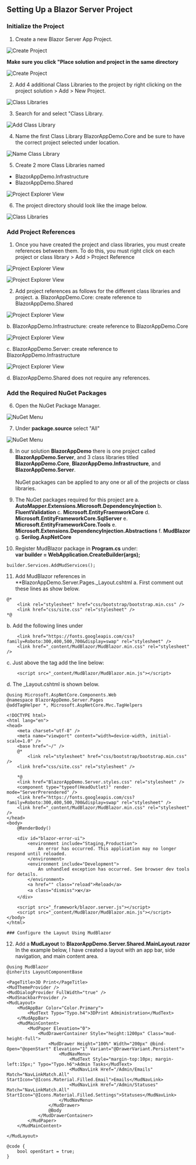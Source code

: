 ﻿## Setting Up a Blazor Server Project

### Initialize the Project

1. Create a new Blazor Server App Project.

![Create Project](img/ProjectSetup/01CreateProject.png)

**Make sure you click "Place solution and project in the same directory**

![Create Project](img/ProjectSetup/011SameDirectory.png)

2. Add 4 additional Class Libraries to the project by
right clicking on the project solution > Add > New Project.

![Class Libraries](img/ProjectSetup/02AddClassLibraries.png)

3. Search for and select "Class Library.

![Add Class Library](img/ProjectSetup/03AddClassLibrary.png)

4. Name the first Class Library BlazorAppDemo.Core and be
sure to have the correct project selected under location.

![Name Class Library](img/ProjectSetup/04NameClassLibrary.png)

5. Create 2 more Class Libraries named
* BlazorAppDemo.Infrastructure
* BlazorAppDemo.Shared

![Project Explorer View](img/ProjectSetup/05ProjectExplorer.png)

6. The project directory should look like the image below.

![Class Libraries](img/ProjectSetup/022DirectoryStructure.png)

### Add Project References
<a name="#addprojectreferences"></a>

1. Once you have created the project and class libraries, you must
create references between them. To do this, you must right click
on each project or class library > Add > Project Reference

![Project Explorer View](img/ProjectSetup/08AddReferences1.png)

![Project Explorer View](img/ProjectSetup/09AddReferences2.png)

2. Add project references as follows for the different class libraries 
and project.
a. BlazorAppDemo.Core: create reference to BlazorAppDemo.Shared

![Project Explorer View](img/ProjectSetup/11CoreReference.png)

b. BlazorAppDemo.Infrastructure: create reference to BlazorAppDemo.Core

![Project Explorer View](img/ProjectSetup/12InfrastructureReference.png)

c. BlazorAppDemo.Server: create reference to BlazorAppDemo.Infrastructure

![Project Explorer View](img/ProjectSetup/13ServerReference.png)

d. BlazorAppDemo.Shared does not require any references.

### Add the Required NuGet Packages

6. Open the NuGet Package Manager.

![NuGet Menu](img/ProjectSetup/06NugetMenu.png)

7. Under **package.source** select "All" 

![NuGet Menu](img/ProjectSetup/07NugetSearchAll.png)

8. In our solution **BlazorAppDemo** there is one project
called **BlazorAppDemo.Server**, and 3 class libraries
titled **BlazorAppDemo.Core**, **BlazorAppDemo.Infrastructure**, 
and **BlazorAppDemo.Server**. <br/><br/>
NuGet packages can be applied to any one or all of the projects
or class libraries.

9. The NuGet packages required for this project are
a. **AutoMapper.Extensions.Microsoft.DependencyInjection**
b. **FluentValidation**
c. **Microsoft.EntityFraemworkCore**
d. **Microsoft.EntityFrameworkCore.SqlServer**
e. **Microsoft.EntityFrameworkCore.Tools**
e. **Microsoft.Extensions.DependencyInjection.Abstractions**
f. **MudBlazor**
g. **Serilog.AspNetCore**

10. Register MudBlazor package in **Program.cs** under:<br/>
**var builder = WebApplication.CreateBuilder(args);**
```
builder.Services.AddMudServices();
```
11. Add MudBlazor references in **BlazorAppDemo.Server.Pages._Layout.cshtml
a. First comment out these lines as show below.
```
@*    
    <link rel="stylesheet" href="css/bootstrap/bootstrap.min.css" />
    <link href="css/site.css" rel="stylesheet" />
*@
```
b. Add the following lines under <br/>
**<component type="typeof(HeadOutlet)" render-mode="ServerPrerendered" />**
```
    <link href="https://fonts.googleapis.com/css?family=Roboto:300,400,500,700&display=swap" rel="stylesheet" />
    <link href="_content/MudBlazor/MudBlazor.min.css" rel="stylesheet" />
```
c. Just above the **</body>** tag add the line below:
```
    <script src="_content/MudBlazor/MudBlazor.min.js"></script>
```
d. The _Layout.cshtml is shown below.
```
@using Microsoft.AspNetCore.Components.Web
@namespace BlazorAppDemo.Server.Pages
@addTagHelper *, Microsoft.AspNetCore.Mvc.TagHelpers

<!DOCTYPE html>
<html lang="en">
<head>
    <meta charset="utf-8" />
    <meta name="viewport" content="width=device-width, initial-scale=1.0" />
    <base href="~/" />
    @*
        <link rel="stylesheet" href="css/bootstrap/bootstrap.min.css" />
    <link href="css/site.css" rel="stylesheet" />
    
    *@
    <link href="BlazorAppDemo.Server.styles.css" rel="stylesheet" />
    <component type="typeof(HeadOutlet)" render-mode="ServerPrerendered" />
    <link href="https://fonts.googleapis.com/css?family=Roboto:300,400,500,700&display=swap" rel="stylesheet" />
    <link href="_content/MudBlazor/MudBlazor.min.css" rel="stylesheet" />
</head>
<body>
    @RenderBody()

    <div id="blazor-error-ui">
        <environment include="Staging,Production">
            An error has occurred. This application may no longer respond until reloaded.
        </environment>
        <environment include="Development">
            An unhandled exception has occurred. See browser dev tools for details.
        </environment>
        <a href="" class="reload">Reload</a>
        <a class="dismiss">🗙</a>
    </div>

    <script src="_framework/blazor.server.js"></script>
    <script src="_content/MudBlazor/MudBlazor.min.js"></script>
</body>
</html>

### Configure the Layout Using MudBlazor
```
12. Add a **MudLayout** to **BlazorAppDemo.Server.Shared.MainLayout.razor**<br/>
In the example below, I have created a layout with an app bar, side navigation, and
main content area. 
```
@using MudBlazor
@inherits LayoutComponentBase

<PageTitle>3D Print</PageTitle>
<MudThemeProvider />
<MudDialogProvider FullWidth="true" />
<MudSnackbarProvider />
<MudLayout>
    <MudAppBar Color="Color.Primary">
        <MudText Typo="Typo.h4">3DPrint Administration</MudText>
    </MudAppBar>
    <MudMainContent>
        <MudPaper Elevation="0">
            <MudDrawerContainer Style="height:1200px" Class="mud-height-full">               
                <MudDrawer Height="100%" Width="200px" @bind-Open="@openStart" Elevation="1" Variant="@DrawerVariant.Persistent">
                    <MudNavMenu>
                        <MudText Style="margin-top:10px; margin-left:15px;" Typo="Typo.h6">Admin Tasks</MudText>
                        <MudNavLink Href="/Admin/Emails" Match="NavLinkMatch.All" StartIcon="@Icons.Material.Filled.Email">Emails</MudNavLink>
                        <MudNavLink Href="/Admin/Statuses" Match="NavLinkMatch.All" StartIcon="@Icons.Material.Filled.Settings">Statuses</MudNavLink>
                    </MudNavMenu>
                </MudDrawer>
                @Body
            </MudDrawerContainer>
        </MudPaper>
    </MudMainContent>

</MudLayout>

@code {
    bool openStart = true;
}
```




